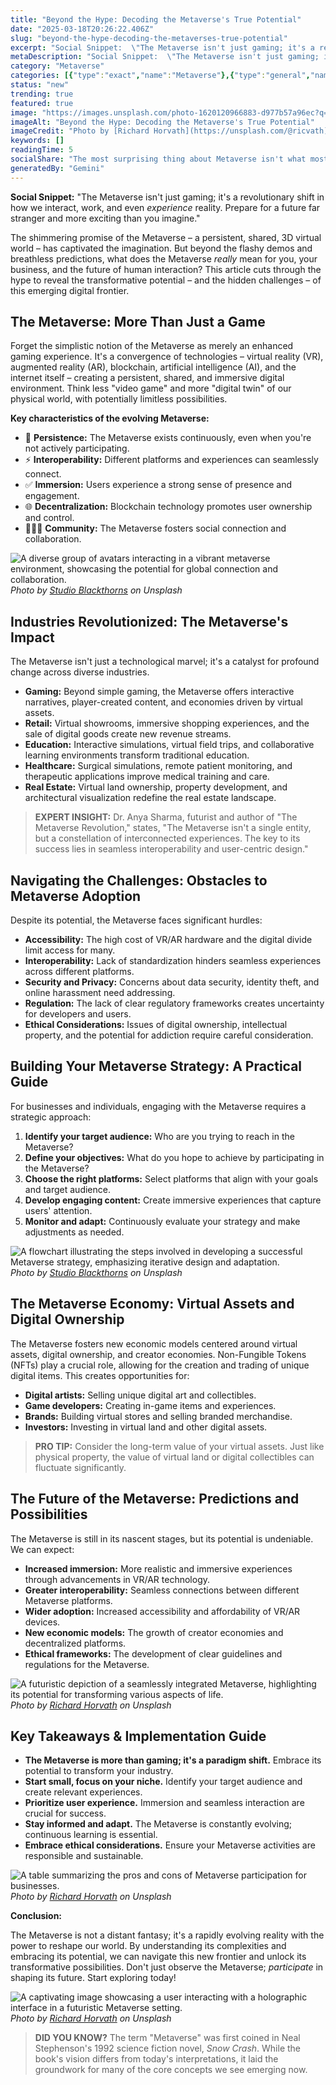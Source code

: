 ```yaml
---
title: "Beyond the Hype: Decoding the Metaverse's True Potential"
date: "2025-03-18T20:26:22.406Z"
slug: "beyond-the-hype-decoding-the-metaverses-true-potential"
excerpt: "Social Snippet:  \"The Metaverse isn't just gaming; it's a revolutionary shift in how we interact, work, and even experience reality.  Prepare for a future far stranger and more exciting than you imagine.\""
metaDescription: "Social Snippet:  \"The Metaverse isn't just gaming; it's a revolutionary shift in how we interact, work, and even experience reality.  Prepare for a future ..."
category: "Metaverse"
categories: [{"type":"exact","name":"Metaverse"},{"type":"general","name":"Technology"},{"type":"medium","name":"Software Engineering"},{"type":"specific","name":"3D Modeling"},{"type":"niche","name":"Avatar Animation"}]
status: "new"
trending: true
featured: true
image: "https://images.unsplash.com/photo-1620120966883-d977b57a96ec?q=85&w=1200&fit=max&fm=webp&auto=compress"
imageAlt: "Beyond the Hype: Decoding the Metaverse's True Potential"
imageCredit: "Photo by [Richard Horvath](https://unsplash.com/@ricvath) on Unsplash"
keywords: []
readingTime: 5
socialShare: "The most surprising thing about Metaverse isn't what most people think. Find out what experts really say about this game-changing topic."
generatedBy: "Gemini"
---
```




**Social Snippet:**  "The Metaverse isn't just gaming; it's a revolutionary shift in how we interact, work, and even *experience* reality.  Prepare for a future far stranger and more exciting than you imagine."

The shimmering promise of the Metaverse – a persistent, shared, 3D virtual world – has captivated the imagination.  But beyond the flashy demos and breathless predictions, what does the Metaverse *really* mean for you, your business, and the future of human interaction? This article cuts through the hype to reveal the transformative potential – and the hidden challenges – of this emerging digital frontier.

## The Metaverse: More Than Just a Game

Forget the simplistic notion of the Metaverse as merely an enhanced gaming experience.  It's a convergence of technologies – virtual reality (VR), augmented reality (AR), blockchain, artificial intelligence (AI), and the internet itself – creating a persistent, shared, and immersive digital environment.  Think less "video game" and more "digital twin" of our physical world, with potentially limitless possibilities.

**Key characteristics of the evolving Metaverse:**

* 🔑 **Persistence:**  The Metaverse exists continuously, even when you're not actively participating.
* ⚡ **Interoperability:**  Different platforms and experiences can seamlessly connect.
* ✅ **Immersion:**  Users experience a strong sense of presence and engagement.
* 🌐 **Decentralization:**  Blockchain technology promotes user ownership and control.
* 🧑‍🤝‍🧑 **Community:**  The Metaverse fosters social connection and collaboration.

![A diverse group of avatars interacting in a vibrant metaverse environment, showcasing the potential for global connection and collaboration.](https://images.unsplash.com/photo-1650122654999-636c6645f064?q=85&w=1200&fit=max&fm=webp&auto=compress)
*Photo by [Studio Blackthorns](https://unsplash.com/@studioblackthorns) on Unsplash*

## Industries Revolutionized: The Metaverse's Impact

The Metaverse isn't just a technological marvel; it's a catalyst for profound change across diverse industries.

* **Gaming:**  Beyond simple gaming, the Metaverse offers interactive narratives, player-created content, and economies driven by virtual assets.
* **Retail:**  Virtual showrooms, immersive shopping experiences, and the sale of digital goods create new revenue streams.
* **Education:**  Interactive simulations, virtual field trips, and collaborative learning environments transform traditional education.
* **Healthcare:**  Surgical simulations, remote patient monitoring, and therapeutic applications improve medical training and care.
* **Real Estate:**  Virtual land ownership, property development, and architectural visualization redefine the real estate landscape.

> **EXPERT INSIGHT:** Dr. Anya Sharma, futurist and author of "The Metaverse Revolution," states,  "The Metaverse isn't a single entity, but a constellation of interconnected experiences.  The key to its success lies in seamless interoperability and user-centric design."

## Navigating the Challenges:  Obstacles to Metaverse Adoption

Despite its potential, the Metaverse faces significant hurdles:

* **Accessibility:**  The high cost of VR/AR hardware and the digital divide limit access for many.
* **Interoperability:**  Lack of standardization hinders seamless experiences across different platforms.
* **Security and Privacy:**  Concerns about data security, identity theft, and online harassment need addressing.
* **Regulation:**  The lack of clear regulatory frameworks creates uncertainty for developers and users.
* **Ethical Considerations:**  Issues of digital ownership, intellectual property, and the potential for addiction require careful consideration.

## Building Your Metaverse Strategy:  A Practical Guide

For businesses and individuals, engaging with the Metaverse requires a strategic approach:

1. **Identify your target audience:** Who are you trying to reach in the Metaverse?
2. **Define your objectives:** What do you hope to achieve by participating in the Metaverse?
3. **Choose the right platforms:** Select platforms that align with your goals and target audience.
4. **Develop engaging content:** Create immersive experiences that capture users' attention.
5. **Monitor and adapt:** Continuously evaluate your strategy and make adjustments as needed.

![A flowchart illustrating the steps involved in developing a successful Metaverse strategy, emphasizing iterative design and adaptation.](https://images.unsplash.com/photo-1650122597661-ceccf6d50692?q=85&w=1200&fit=max&fm=webp&auto=compress)
*Photo by [Studio Blackthorns](https://unsplash.com/@studioblackthorns) on Unsplash*

## The Metaverse Economy:  Virtual Assets and Digital Ownership

The Metaverse fosters new economic models centered around virtual assets, digital ownership, and creator economies.  Non-Fungible Tokens (NFTs) play a crucial role, allowing for the creation and trading of unique digital items. This creates opportunities for:

* **Digital artists:**  Selling unique digital art and collectibles.
* **Game developers:**  Creating in-game items and experiences.
* **Brands:**  Building virtual stores and selling branded merchandise.
* **Investors:**  Investing in virtual land and other digital assets.

> **PRO TIP:**  Consider the long-term value of your virtual assets.  Just like physical property, the value of virtual land or digital collectibles can fluctuate significantly.

## The Future of the Metaverse:  Predictions and Possibilities

The Metaverse is still in its nascent stages, but its potential is undeniable.  We can expect:

* **Increased immersion:**  More realistic and immersive experiences through advancements in VR/AR technology.
* **Greater interoperability:**  Seamless connections between different Metaverse platforms.
* **Wider adoption:**  Increased accessibility and affordability of VR/AR devices.
* **New economic models:**  The growth of creator economies and decentralized platforms.
* **Ethical frameworks:**  The development of clear guidelines and regulations for the Metaverse.

![A futuristic depiction of a seamlessly integrated Metaverse, highlighting its potential for transforming various aspects of life.](https://images.unsplash.com/photo-1619472032094-eadb7ec01655?q=85&w=1200&fit=max&fm=webp&auto=compress)
*Photo by [Richard Horvath](https://unsplash.com/@ricvath) on Unsplash*

## Key Takeaways & Implementation Guide

* **The Metaverse is more than gaming; it's a paradigm shift.** Embrace its potential to transform your industry.
* **Start small, focus on your niche.** Identify your target audience and create relevant experiences.
* **Prioritize user experience.**  Immersion and seamless interaction are crucial for success.
* **Stay informed and adapt.** The Metaverse is constantly evolving; continuous learning is essential.
* **Embrace ethical considerations.**  Ensure your Metaverse activities are responsible and sustainable.

![A table summarizing the pros and cons of Metaverse participation for businesses.](https://images.unsplash.com/photo-1620121478247-ec786b9be2fa?q=85&w=1200&fit=max&fm=webp&auto=compress)
*Photo by [Richard Horvath](https://unsplash.com/@ricvath) on Unsplash*

**Conclusion:**

The Metaverse is not a distant fantasy; it's a rapidly evolving reality with the power to reshape our world.  By understanding its complexities and embracing its potential, we can navigate this new frontier and unlock its transformative possibilities.  Don't just observe the Metaverse; *participate* in shaping its future.  Start exploring today!

![A captivating image showcasing a user interacting with a holographic interface in a futuristic Metaverse setting.](https://images.unsplash.com/photo-1620120966883-d977b57a96ec?q=85&w=1200&fit=max&fm=webp&auto=compress)
*Photo by [Richard Horvath](https://unsplash.com/@ricvath) on Unsplash*

> **DID YOU KNOW?**  The term "Metaverse" was first coined in Neal Stephenson's 1992 science fiction novel, *Snow Crash*.  While the book's vision differs from today's interpretations, it laid the groundwork for many of the core concepts we see emerging now.


<div class="reading-progress-container">
  <div id="reading-progress" class="reading-progress"></div>
</div>

